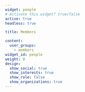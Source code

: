 ```yaml
---
widget: people
# Activate this widget? true/false
active: true
headless: true

title: Members

content:
  user_groups:
    - members
widget_id: people
weight: 0
design:
  show_social: true
  show_interests: true
  show_role: false
  show_organizations: true
---
```

